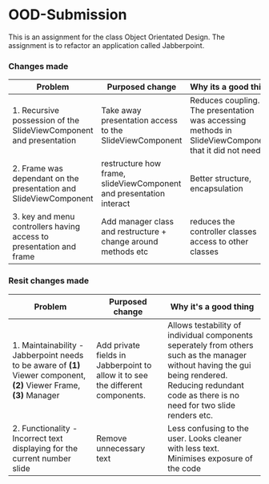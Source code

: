 # OOD-Submission
This is an assignment for the class Object Orientated Design. The assignment is to refactor an application called Jabberpoint.
### Changes made
| Problem                                                             | Purposed change                                                     | Why its a good thing                                                                                   |
|---------------------------------------------------------------------|---------------------------------------------------------------------|--------------------------------------------------------------------------------------------------------|
| 1. Recursive possession of the SlideViewComponent and presentation  | Take away presentation access to the SlideViewComponent             | Reduces coupling. The presentation was accessing methods in SlideViewComponent that it did not need to |
| 2. Frame was dependant on the presentation and SlideViewComponent   | restructure how frame, slideViewComponent and presentation interact | Better structure, encapsulation                                                                        |
| 3. key and menu controllers having access to presentation and frame | Add manager class and restructure + change around methods etc       | reduces the controller classes access to other classes                                                 |


### Resit changes made
| Problem                                                                                                               | Purposed change                                                                | Why it's a good thing                                                                                                                                                                                | 
|-----------------------------------------------------------------------------------------------------------------------|--------------------------------------------------------------------------------|------------------------------------------------------------------------------------------------------------------------------------------------------------------------------------------------------|
| 1. Maintainability - Jabberpoint needs to be aware of **(1)** Viewer component, **(2)** Viewer Frame, **(3)** Manager | Add private fields in Jabberpoint to allow it to see the different components. | Allows testability of individual components seperately from others such as the manager without having the gui being rendered. Reducing redundant code as there is no need for two slide renders etc. |
| 2. Functionality - Incorrect text displaying for the current number slide                                             | Remove unnecessary text                                                        | Less confusing to the user. Looks cleaner with less text. Minimises exposure of the code                                                                                                             | 